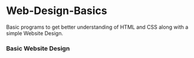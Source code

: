 # Web-Design-Basics
Basic programs to get better understanding of HTML and CSS along with a simple Website Design.

### Basic Website Design


